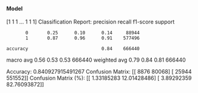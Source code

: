 #### Model
[1 1 1 ... 1 1 1]
Classification Report:
              precision    recall  f1-score   support

           0       0.25      0.10      0.14     88944
           1       0.87      0.96      0.91    577496

    accuracy                           0.84    666440
   macro avg       0.56      0.53      0.53    666440
weighted avg       0.79      0.84      0.81    666440

Accuracy: 0.840927915491267
Confusion Matrix:
[[  8876  80068]
 [ 25944 551552]]
Confusion Matrix (%):
[[ 1.33185283 12.01428486]
 [ 3.89292359 82.76093872]]
